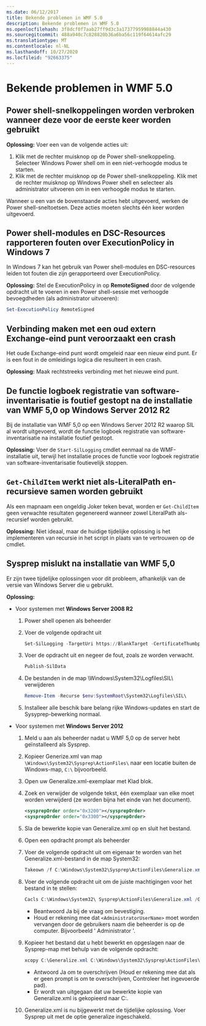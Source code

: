 ```yaml
---
ms.date: 06/12/2017
title: Bekende problemen in WMF 5.0
description: Bekende problemen in WMF 5.0
ms.openlocfilehash: 3f8dcf0f7aab27ff9d3c3a17377959988844a430
ms.sourcegitcommit: 488a940c7c828820b36a6ba56c119f64614afc29
ms.translationtype: MT
ms.contentlocale: nl-NL
ms.lasthandoff: 10/27/2020
ms.locfileid: "92663375"
---
```

# <a name="known-issues-in-wmf-50"></a>Bekende problemen in WMF 5.0

## <a name="powershell-shortcuts-are-broken-when-used-for-the-first-time"></a>Power shell-snelkoppelingen worden verbroken wanneer deze voor de eerste keer worden gebruikt

**Oplossing:** Voer een van de volgende acties uit:

1. Klik met de rechter muisknop op de Power shell-snelkoppeling. Selecteer Windows Power shell om in een niet-verhoogde modus te starten.
2. Klik met de rechter muisknop op de Power shell-snelkoppeling. Klik met de rechter muisknop op Windows Power shell en selecteer als administrator uitvoeren om in een verhoogde modus te starten.

Wanneer u een van de bovenstaande acties hebt uitgevoerd, werken de Power shell-sneltoetsen. Deze acties moeten slechts één keer worden uitgevoerd.

## <a name="powershell-modules-and-dsc-resources-report-errors-about-executionpolicy-on-windows-7"></a>Power shell-modules en DSC-Resources rapporteren fouten over ExecutionPolicy in Windows 7

In Windows 7 kan het gebruik van Power shell-modules en DSC-resources leiden tot fouten die zijn gerapporteerd over ExecutionPolicy.

**Oplossing:** Stel de ExecutionPolicy in op **RemoteSigned** door de volgende opdracht uit te voeren in een Power shell-sessie met verhoogde bevoegdheden (als administrator uitvoeren):

```powershell
Set-ExecutionPolicy RemoteSigned
```

## <a name="connecting-to-an-old-remote-exchange-endpoint-causes-a-crash"></a>Verbinding maken met een oud extern Exchange-eind punt veroorzaakt een crash

Het oude Exchange-eind punt wordt omgeleid naar een nieuw eind punt. Er is een fout in de omleidings logica die resulteert in een crash.

**Oplossing:** Maak rechtstreeks verbinding met het nieuwe eind punt.

## <a name="software-inventory-logging-feature-is-erroneously-stopped-after-wmf-50-installation-on-windows-server-2012-r2"></a>De functie logboek registratie van software-inventarisatie is foutief gestopt na de installatie van WMF 5,0 op Windows Server 2012 R2

Bij de installatie van WMF 5,0 op een Windows Server 2012 R2 waarop SIL al wordt uitgevoerd, wordt de functie logboek registratie van software-inventarisatie na installatie foutief gestopt.

**Oplossing:** Voer de `Start-SilLogging` cmdlet eenmaal na de WMF-installatie uit, terwijl het installatie proces de functie voor logboek registratie van software-inventarisatie foutievelijk stoppen.

## <a name="get-childitem-does-not-work-if--literalpath-and--recurse-are-used-together"></a>`Get-ChildItem` werkt niet als-LiteralPath en-recursieve samen worden gebruikt

Als een mapnaam een ongeldig Joker teken bevat, worden er `Get-ChildItem` geen verwachte resultaten gegenereerd wanneer zowel LiteralPath als-recursief worden gebruikt.

**Oplossing:** Niet ideaal, maar de huidige tijdelijke oplossing is het implementeren van recursie in het script in plaats van te vertrouwen op de cmdlet.

## <a name="sysprep-fails-after-wmf-50-installation"></a>Sysprep mislukt na installatie van WMF 5,0

Er zijn twee tijdelijke oplossingen voor dit probleem, afhankelijk van de versie van Windows Server die u gebruikt.

**Oplossing:**

- Voor systemen met **Windows Server 2008 R2**
  1. Power shell openen als beheerder
  2. Voer de volgende opdracht uit

     ```powershell
     Set-SilLogging -TargetUri https://BlankTarget -CertificateThumbprint 0123456789
     ```

  3. Voer de opdracht uit en negeer de fout, zoals ze worden verwacht.

     ```powershell
     Publish-SilData
     ```

  4. De bestanden in de map \Windows\System32\Logfiles\SIL\ verwijderen

     ```powershell
     Remove-Item -Recurse $env:SystemRoot\System32\Logfiles\SIL\
     ```

  5. Installeer alle beschik bare belang rijke Windows-updates en start de Sysyprep-bewerking normaal.

- Voor systemen met **Windows Server 2012**
  1. Meld u aan als beheerder nadat u WMF 5,0 op de server hebt geïnstalleerd als Sysprep.
  2. Kopieer Generize.xml van map `\Windows\System32\Sysprep\ActionFiles\` naar een locatie buiten de Windows-map, `C:\` bijvoorbeeld.
  3. Open uw Generalize.xml-exemplaar met Klad blok.
  4. Zoek en verwijder de volgende tekst, één exemplaar van elke moet worden verwijderd (ze worden bijna het einde van het document).

     ```xml
     <sysprepOrder order="0x3200"></sysprepOrder>
     <sysprepOrder order="0x3300"></sysprepOrder>
     ```

  5. Sla de bewerkte kopie van Generalize.xml op en sluit het bestand.
  6. Open een opdracht prompt als beheerder
  7. Voer de volgende opdracht uit om eigenaar te worden van het Generalize.xml-bestand in de map System32:

     ```powershell
     Takeown /f C:\Windows\System32\Sysprep\ActionFiles\Generalize.xml
     ```

  8. Voer de volgende opdracht uit om de juiste machtigingen voor het bestand in te stellen:

     ```powershell
     Cacls C:\Windows\System32\ Sysprep\ActionFiles\Generalize.xml /G `<AdministratorUserName>`:F
     ```

     - Beantwoord Ja bij de vraag om bevestiging.
     - Houd er rekening mee dat `<AdministratorUserName>` moet worden vervangen door de gebruikers naam die beheerder is op de computer. Bijvoorbeeld ' Administrator '.

  9. Kopieer het bestand dat u hebt bewerkt en opgeslagen naar de Sysprep-map met behulp van de volgende opdracht:

     ```powershell
     xcopy C:\Generalize.xml C:\Windows\System32\Sysprep\ActionFiles\Generalize.xml
     ```

     - Antwoord Ja om te overschrijven (Houd er rekening mee dat als er geen prompt is om te overschrijven, Controleer het ingevoerde pad).
     - Er wordt van uitgegaan dat uw bewerkte kopie van Generalize.xml is gekopieerd naar C:\.

  10. Generalize.xml is nu bijgewerkt met de tijdelijke oplossing. Voer Sysprep uit met de optie generalize ingeschakeld.
